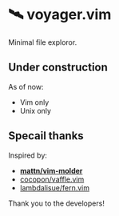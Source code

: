 # 🛰 voyager.vim

Minimal file exploror.

## Under construction

As of now: 

* Vim only
* Unix only

## Specail thanks

Inspired by:

* **[mattn/vim-molder](https://github.com/mattn/vim-molder)**
* [cocopon/vaffle.vim](https://github.com/cocopon/vaffle.vim)
* [lambdalisue/fern.vim](https://github.com/lambdalisue/fern.vim)

Thank you to the developers!
